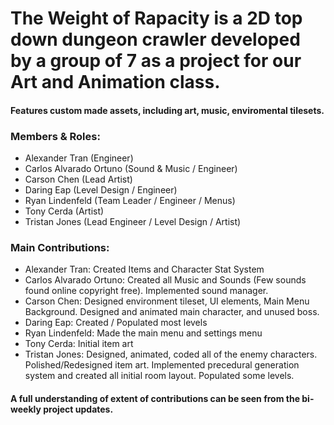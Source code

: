 # The Weight of Rapacity is a 2D top down dungeon crawler developed by a group of 7 as a project for our Art and Animation class. 

#### Features custom made assets, including art, music, enviromental tilesets.

### Members & Roles: 
- Alexander Tran (Engineer) 
- Carlos Alvarado Ortuno (Sound & Music / Engineer) 
- Carson Chen (Lead Artist)
- Daring Eap (Level Design / Engineer)
- Ryan Lindenfeld (Team Leader / Engineer / Menus) 
- Tony Cerda (Artist)
- Tristan Jones (Lead Engineer / Level Design / Artist)


### Main Contributions:
- Alexander Tran: Created Items and Character Stat System
- Carlos Alvarado Ortuno: Created all Music and Sounds (Few sounds found online copyright free). Implemented sound manager.
- Carson Chen: Designed environment tileset, UI elements, Main Menu Background. Designed and animated main character, and unused boss. 
- Daring Eap: Created / Populated most levels
- Ryan Lindenfeld: Made the main menu and settings menu
- Tony Cerda: Initial item art
- Tristan Jones: Designed, animated, coded all of the enemy characters. Polished/Redesigned item art. Implemented precedural generation system and created all initial room layout. Populated some levels.

#### A full understanding of extent of contributions can be seen from the bi-weekly project updates.
